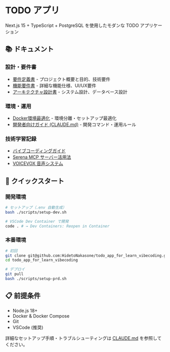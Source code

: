 # TODO アプリ

Next.js 15 + TypeScript + PostgreSQL を使用したモダンな TODO アプリケーション

## 📚 ドキュメント

### 設計・要件書

- [要件定義書](./docs/requirements.md) - プロジェクト概要と目的、技術要件
- [機能要件書](./docs/functional-requirements.md) - 詳細な機能仕様、UI/UX要件
- [アーキテクチャ設計書](./docs/architecture.md) - システム設計、データベース設計

### 環境・運用

- [Docker環境最適化](./docs/environment-optimization.md) - 環境分離・セットアップ最適化
- [開発者向けガイド (CLAUDE.md)](./CLAUDE.md) - 開発コマンド・運用ルール

### 技術学習記録

- [バイブコーディングガイド](./docs/tech_note/claude-vibe-coding-complete-guide-2025.md)
- [Serena MCP サーバー活用法](./docs/tech_note/serena-mcp-server-basics.md)
- [VOICEVOX 音声システム](./docs/tech_note/voicevox-setup-guide.md)

## 🚀 クイックスタート

### 開発環境

```bash
# セットアップ（.env 自動生成）
bash ./scripts/setup-dev.sh

# VSCode Dev Container で開発
code . # → Dev Containers: Reopen in Container
```

### 本番環境

```bash
# 初回
git clone git@github.com:HidetoNakasone/todo_app_for_learn_vibecoding.git
cd todo_app_for_learn_vibecoding

# デプロイ
git pull
bash ./scripts/setup-prd.sh
```

## 📋 前提条件

- Node.js 18+
- Docker & Docker Compose
- Git
- VSCode (推奨)

詳細なセットアップ手順・トラブルシューティングは [CLAUDE.md](./CLAUDE.md) を参照してください。
